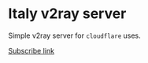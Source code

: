 # Italy v2ray server
Simple v2ray server for `cloudflare` uses. 

[Subscribe link](https://v2ray-pubgmobile.pages.dev/26420686-5a18-4b3f-92a7-9cfdd7c172a8)
